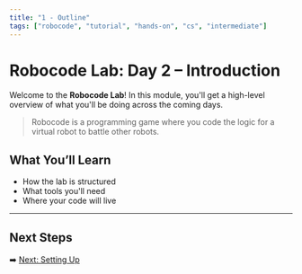 ```yaml
---
title: "1 - Outline"
tags: ["robocode", "tutorial", "hands-on", "cs", "intermediate"]
---
```


# Robocode Lab: Day 2 – Introduction

Welcome to the **Robocode Lab**! In this module, you'll get a high-level overview of what you'll be doing across the coming days.

> Robocode is a programming game where you code the logic for a virtual robot to battle other robots.

## What You’ll Learn

- How the lab is structured
- What tools you'll need
- Where your code will live

---

## Next Steps

➡️ [Next: Setting Up](/robocode/Day-2/01_setting_up)
